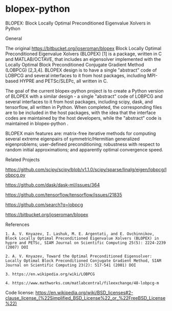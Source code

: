 # blopex-python
BLOPEX: Block Locally Optimal Preconditioned Eigenvalue Xolvers in Python

General

The original https://bitbucket.org/joseroman/blopex Block Locally Optimal Preconditioned Eigenvalue Xolvers (BLOPEX) [1] is a package, written in C and MATLAB/OCTAVE, that includes an eigensolver implemented with the Locally Optimal Block Preconditioned Conjugate Gradient Method (LOBPCG) [2,3,4]. BLOPEX design is to have a single "abstract" code of LOBPCG and several interfaces to it from host packages, including MPI-based HYPRE and PETSc/SLEPc, all written in C.

The goal of the current blopex-python project is to create a Python version of BLOPEX with a similar design - a single "abstract" code of LOBPCG and several interfaces to it from host packages, including scipy, dask, and tensorflow, all written in Python. When completed, the corresponding files are to be included in the host packages, with the idea that the interface codes are maintained by the host developers, while the "abstract" code is maintained in blopex-python .

BLOPEX main features are: matrix-free iterative methods for computing several extreme eigenpairs of symmetric/Hermitian generalized eigenproblems; user-defined preconditioning; robustness with respect to random initial approximations; and apparently optimal convergence speed.

Related Projects

https://github.com/scipy/scipy/blob/v1.1.0/scipy/sparse/linalg/eigen/lobpcg/lobpcg.py

https://github.com/dask/dask-ml/issues/364

https://github.com/tensorflow/tensorflow/issues/21835

https://github.com/search?q=lobpcg

https://bitbucket.org/joseroman/blopex

References

    1. A. V. Knyazev, I. Lashuk, M. E. Argentati, and E. Ovchinnikov, Block Locally Optimal Preconditioned Eigenvalue Xolvers (BLOPEX) in hypre and PETSc, SIAM Journal on Scientific Computing 25(5): 2224-2239 (2007) DOI

    2. A. V. Knyazev, Toward the Optimal Preconditioned Eigensolver: Locally Optimal Block Preconditioned Conjugate Gradient Method, SIAM Journal on Scientific Computing 23(2): 517-541 (2001) DOI
    
    3. https://en.wikipedia.org/wiki/LOBPCG
    
    4. https://www.mathworks.com/matlabcentral/fileexchange/48-lobpcg-m

Code license: https://en.wikipedia.org/wiki/BSD_licenses#2-clause_license_(%22Simplified_BSD_License%22_or_%22FreeBSD_License%22)
